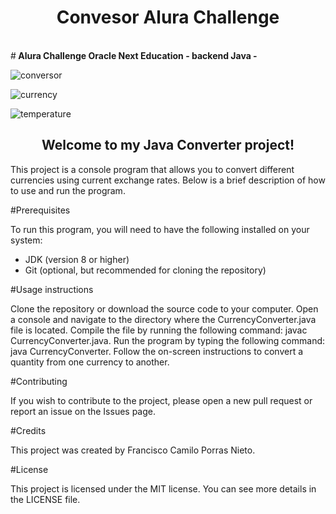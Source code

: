 <h1 align="center"> Convesor Alura Challenge</h1>
<br>
#<b> Alura Challenge Oracle Next Education - backend Java - </b>

![conversor](https://user-images.githubusercontent.com/112147679/223643165-f5b701a3-e604-429a-9517-5d41fccfa3ad.png)

![currency ](https://user-images.githubusercontent.com/112147679/223802155-5a753404-0d4e-44c4-ab14-1438667a8516.png)

![temperature](https://user-images.githubusercontent.com/112147679/223878552-5e1a30af-2344-4181-8228-46468bd45d11.png)


<h2 align="center">Welcome to my Java Converter project!</h2>

This project is a console program that allows you to convert different currencies using current exchange rates. Below is a brief description of how to use and run the program.

#Prerequisites

To run this program, you will need to have the following installed on your system:

- JDK (version 8 or higher)
- Git (optional, but recommended for cloning the repository)

#Usage instructions

Clone the repository or download the source code to your computer.
Open a console and navigate to the directory where the CurrencyConverter.java file is located.
Compile the file by running the following command: javac CurrencyConverter.java.
Run the program by typing the following command: java CurrencyConverter.
Follow the on-screen instructions to convert a quantity from one currency to another.

#Contributing

If you wish to contribute to the project, please open a new pull request or report an issue on the Issues page.

#Credits

This project was created by Francisco Camilo Porras Nieto.

#License

This project is licensed under the MIT license. You can see more details in the LICENSE file.
